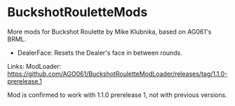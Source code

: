 # BuckshotRouletteMods
More mods for Buckshot Roulette by Mike Klubnika, based on AG061's BRML.

* DealerFace: Resets the Dealer's face in between rounds.

Links:
ModLoader: https://github.com/AGO061/BuckshotRouletteModLoader/releases/tag/1.1.0-prerelease.1

Mod is confirmed to work with 1.1.0 prerelease 1, not with previous versions.
